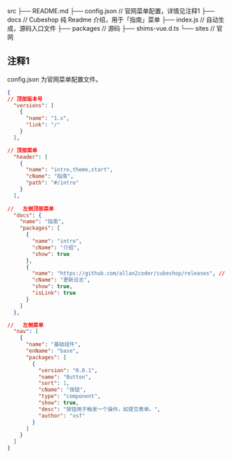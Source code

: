 
src
├── README.md
├── config.json // 官网菜单配置，详情见注释1
├── docs        // Cubeshop 纯 Readme 介绍，用于「指南」菜单
├── index.js    // 自动生成，源码入口文件
├── packages    // 源码
├── shims-vue.d.ts
└── sites       // 官网

## 注释1

config.json 为官网菜单配置文件。

```json
{
// 顶部版本号
  "versions": [
    {
      "name": "1.x",
      "link": "/"
    }
  ],

// 顶部菜单
  "header": [
    {
      "name": "intro,theme,start",
      "cName": "指南",
      "path": "#/intro"
    }
  ],
  
//   左侧顶部菜单
  "docs": {
    "name": "指南",
    "packages": [
      {
        "name": "intro",
        "cName": "介绍",
        "show": true
      },
      {
        "name": "https://github.com/allan2coder/cubeshop/releases", // 可以直接跳转
        "cName": "更新日志",
        "show": true,
        "isLink": true
      }
    ]
  },

//   左侧菜单
  "nav": [
    {
      "name": "基础组件",
      "enName": "base",
      "packages": [
        {
          "version": "0.0.1",
          "name": "Button",
          "sort": 1,
          "cName": "按钮",
          "type": "component",
          "show": true,
          "desc": "按钮用于触发一个操作，如提交表单。",
          "author": "xsf"
        }
      ]
    }
  ]
}
```